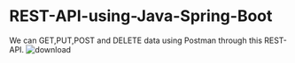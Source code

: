# REST-API-using-Java-Spring-Boot
We can GET,PUT,POST and DELETE data using Postman through this REST-API. 
![download](https://github.com/SanjidaPearl/REST-API-using-Java-Spring-Boot/assets/88578806/c0ddcdaf-d5f4-46d1-ac5e-2016155f388b)
